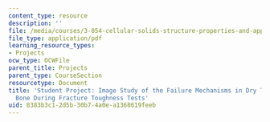 ```yaml
---
content_type: resource
description: ''
file: /media/courses/3-054-cellular-solids-structure-properties-and-applications-spring-2015/8383b3c12d5b30b74a0ea1368619feeb_MIT3_054S15_Whale_Bone.pdf
file_type: application/pdf
learning_resource_types:
- Projects
ocw_type: OCWFile
parent_title: Projects
parent_type: CourseSection
resourcetype: Document
title: 'Student Project: Image Study of the Failure Mechanisms in Dry Trabecular Whale
  Bone During Fracture Toughness Tests'
uid: 8383b3c1-2d5b-30b7-4a0e-a1368619feeb
---
```

